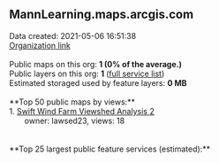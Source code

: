 <h2>MannLearning.maps.arcgis.com</h2> Data created: 2021-05-06 16:51:38 <br /><a target='new' href='https://MannLearning.maps.arcgis.com'>Organization link</a><br /><br />Public maps on this org: <b>1 (0% of the average.)</b><br />Public layers on this org: <b>1 </b>(<a target='new' href='https://services.arcgis.com/6RNWKIsq2WIrPwdw/ArcGIS/rest/services'>full service list</a>)<br />Estimated storaged used by feature layers: <b>0 MB</b><br /><br />**Top 50 public maps by views:**<br />  1. <a target='new' href='https://www.arcgis.com/home/item.html?id=38fd0c6b64c3410b844d09c8a9a852d8'>Swift Wind Farm Viewshed Analysis 2</a> <br />  &nbsp;&nbsp;&nbsp;&nbsp; &nbsp;&nbsp;owner: lawsed23, views: 18<br /><br /><br />**Top 25 largest public feature services (estimated):**<br />